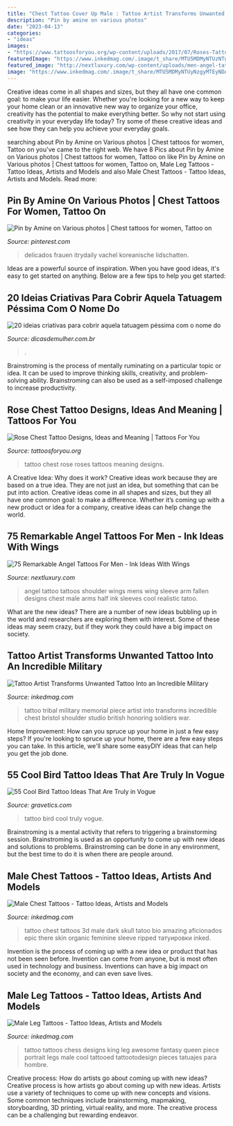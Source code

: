```yaml
---
title: "Chest Tattoo Cover Up Male : Tattoo Artist Transforms Unwanted Tattoo Into An Incredible Military"
description: "Pin by amine on various photos"
date: "2023-04-13"
categories:
- "ideas"
images:
- "https://www.tattoosforyou.org/wp-content/uploads/2017/07/Roses-Tattoo-on-Chest.jpg"
featuredImage: "https://www.inkedmag.com/.image/t_share/MTU5MDMyNTUzNTgyNjM0NjQ1/male-chest-tattoo.jpg"
featured_image: "http://nextluxury.com/wp-content/uploads/men-angel-tattoo-on-shoulder.jpg"
image: "https://www.inkedmag.com/.image/t_share/MTU5MDMyNTUyNzgyMTEyNDA1/legfeature.jpg"
---
```



Creative ideas come in all shapes and sizes, but they all have one common goal: to make your life easier. Whether you're looking for a new way to keep your home clean or an innovative new way to organize your office, creativity has the potential to make everything better. So why not start using creativity in your everyday life today? Try some of these creative ideas and see how they can help you achieve your everyday goals.

	

		
searching about Pin by Amine on Various photos | Chest tattoos for women, Tattoo on you've came to the right web. We have 8 Pics about Pin by Amine on Various photos | Chest tattoos for women, Tattoo on like Pin by Amine on Various photos | Chest tattoos for women, Tattoo on, Male Leg Tattoos - Tattoo Ideas, Artists and Models and also Male Chest Tattoos - Tattoo Ideas, Artists and Models. Read more:
		
    
## Pin By Amine On Various Photos | Chest Tattoos For Women, Tattoo On

<img loading=lazy src="https://i.pinimg.com/736x/3d/51/39/3d5139b8657d4951dfdb587a011203fd.jpg" onerror="this.onerror=null;this.src='https://tse4.mm.bing.net/th?id=OIP.Z6sc6NBl_wqDkoSbaOI0GAHaJy&amp;pid=15.1';" alt="Pin by Amine on Various photos | Chest tattoos for women, Tattoo on">

_Source: pinterest.com_

>delicados frauen itrydaily vachel koreanische lidschatten. 

	

Ideas are a powerful source of inspiration. When you have good ideas, it's easy to get started on anything. Below are a few tips to help you get started: 

    
## 20 Ideias Criativas Para Cobrir Aquela Tatuagem Péssima Com O Nome Do

<img loading=lazy src="http://www.dicasdemulher.com.br/wp-content/uploads/2017/02/tatuagem-coberta-billy.jpg" onerror="this.onerror=null;this.src='https://tse1.mm.bing.net/th?id=OIP.tkBn_TQVSc4EvoInnivmkwHaHa&amp;pid=15.1';" alt="20 ideias criativas para cobrir aquela tatuagem péssima com o nome do">

_Source: dicasdemulher.com.br_

>. 

	

Brainstroming is the process of mentally ruminating on a particular topic or idea. It can be used to improve thinking skills, creativity, and problem-solving ability. Brainstroming can also be used as a self-imposed challenge to increase productivity.

    
## Rose Chest Tattoo Designs, Ideas And Meaning | Tattoos For You

<img loading=lazy src="https://www.tattoosforyou.org/wp-content/uploads/2017/07/Roses-Tattoo-on-Chest.jpg" onerror="this.onerror=null;this.src='https://tse1.mm.bing.net/th?id=OIP.IrHTXckBp1RtmoIbPp17qgHaMa&amp;pid=15.1';" alt="Rose Chest Tattoo Designs, Ideas and Meaning | Tattoos For You">

_Source: tattoosforyou.org_

>tattoo chest rose roses tattoos meaning designs. 

	

A Creative Idea: Why does it work?
Creative ideas work because they are based on a true idea. They are not just an idea, but something that can be put into action. Creative ideas come in all shapes and sizes, but they all have one common goal: to make a difference. Whether it’s coming up with a new product or idea for a company, creative ideas can help change the world.

    
## 75 Remarkable Angel Tattoos For Men - Ink Ideas With Wings

<img loading=lazy src="http://nextluxury.com/wp-content/uploads/men-angel-tattoo-on-shoulder.jpg" onerror="this.onerror=null;this.src='https://tse2.mm.bing.net/th?id=OIP.cg9VFBxzuHd3BoVRPhNQsgAAAA&amp;pid=15.1';" alt="75 Remarkable Angel Tattoos For Men - Ink Ideas With Wings">

_Source: nextluxury.com_

>angel tattoo tattoos shoulder wings mens wing sleeve arm fallen designs chest male arms half ink sleeves cool realistic tatoo. 

	

What are the new ideas?
There are a number of new ideas bubbling up in the world and researchers are exploring them with interest. Some of these ideas may seem crazy, but if they work they could have a big impact on society.

    
## Tattoo Artist Transforms Unwanted Tattoo Into An Incredible Military

<img loading=lazy src="https://www.inkedmag.com/.image/t_share/MTU5MDMyMDQ1OTc2NDMwMzYw/tribal-tattoo-coverup1.jpg" onerror="this.onerror=null;this.src='https://tse3.mm.bing.net/th?id=OIP.JgLej7JU_IbEBu6ZyimrzAHaDj&amp;pid=15.1';" alt="Tattoo Artist Transforms Unwanted Tattoo Into an Incredible Military">

_Source: inkedmag.com_

>tattoo tribal military memorial piece artist into transforms incredible chest bristol shoulder studio british honoring soldiers war. 

	

Home Improvement: How can you spruce up your home in just a few easy steps?
If you're looking to spruce up your home, there are a few easy steps you can take. In this article, we'll share some easyDIY ideas that can help you get the job done.

    
## 55 Cool Bird Tattoo Ideas That Are Truly In Vogue

<img loading=lazy src="http://www.gravetics.com/wp-content/uploads/2017/07/Cover-Up-Black-Bird-Tattoo.jpg" onerror="this.onerror=null;this.src='https://tse2.mm.bing.net/th?id=OIP.0MQZ_FWS1Cq6sroDhSW_cQHaJQ&amp;pid=15.1';" alt="55 Cool Bird Tattoo Ideas That Are Truly in Vogue">

_Source: gravetics.com_

>tattoo bird cool truly vogue. 

	

Brainstroming is a mental activity that refers to triggering a brainstorming session. Brainstroming is used as an opportunity to come up with new ideas and solutions to problems. Brainstroming can be done in any environment, but the best time to do it is when there are people around.

    
## Male Chest Tattoos - Tattoo Ideas, Artists And Models

<img loading=lazy src="https://www.inkedmag.com/.image/t_share/MTU5MDMyNTUzNTgyNjM0NjQ1/male-chest-tattoo.jpg" onerror="this.onerror=null;this.src='https://tse1.mm.bing.net/th?id=OIP.PoB5XSOcaHaSpxVEnH3BJwHaJQ&amp;pid=15.1';" alt="Male Chest Tattoos - Tattoo Ideas, Artists and Models">

_Source: inkedmag.com_

>tattoo chest tattoos 3d male dark skull tatoo bio amazing aficionados epic there skin organic feminine sleeve ripped татуировки inked. 

	

Invention is the process of coming up with a new idea or product that has not been seen before. Invention can come from anyone, but is most often used in technology and business. Inventions can have a big impact on society and the economy, and can even save lives.

    
## Male Leg Tattoos - Tattoo Ideas, Artists And Models

<img loading=lazy src="https://www.inkedmag.com/.image/t_share/MTU5MDMyNTUyNzgyMTEyNDA1/legfeature.jpg" onerror="this.onerror=null;this.src='https://tse2.mm.bing.net/th?id=OIP.ykXwUfohYEetROKWlWq_bQHaHa&amp;pid=15.1';" alt="Male Leg Tattoos - Tattoo Ideas, Artists and Models">

_Source: inkedmag.com_

>tattoo tattoos chess designs king leg awesome fantasy queen piece portrait legs male cool tattooed tattootodesign pieces tatuajes para hombre. 

	

Creative process: How do artists go about coming up with new ideas?
Creative process is how artists go about coming up with new ideas. Artists use a variety of techniques to come up with new concepts and visions. Some common techniques include brainstorming, mapmaking, storyboarding, 3D printing, virtual reality, and more. The creative process can be a challenging but rewarding endeavor.

